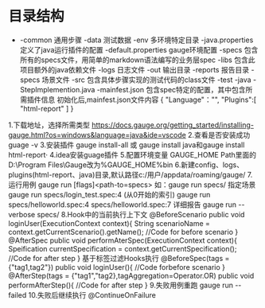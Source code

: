 目录结构
===========
-
    -common 通用步骤
    -data   测试数据
    -env    多环境特定目录
        -java.properties    定义了java运行插件的配置
        -default.properties gauge环境配置
    -specs  包含所有的specs文件，用简单的markdown语法编写的业务层spec
    -libs   包含此项目额外的java依赖文件
    -logs   日志文件
    -out    输出目录
    -reports  报告目录
    -specs  场景文件
    -src    包含具体步骤实现的测试代码的class文件
        -test
            -java
                -StepImplemention.java
    -mainfest.json  包含spec特定的配置，其中包含所需插件信息
                    初始化后,mainfest.json文件内容
                    {
                        "Language"："<language>",
                        "Plugins":[
                            "html-report"
                        ]
                    }


1.下载地址，选择所需类型
https://docs.gauge.org/getting_started/installing-gauge.html?os=windows&language=java&ide=vscode
2.查看是否安装成功
guage -v
3.安装插件
gauge install-all 或 gauge install java和gauge install html-report·
4.idea安装guage插件
5.配置环境变量
GAUGE_HOME
Path里面的D:\Program Files\Gauge改为%GAUGE_HOME%bin
6.新建config、logs、plugins(html-report、java)目录,默认路径c:/用户/appdata/roaming/gauge/
7.运行用例
 gauge run [flags]<path-to=specs>
 如：gauge run specs/
  指定场景 gauge run specs/login_test.spec:4 (从0开始的索引)
         gauge run specs/helloworld.spec:4 specs/helloworld.spec:7
  详细报告 gauge run --verbose specs/
8.Hook中的当前执行上下文
@BeforeScenario
public void loginUser(ExecutionContext context){
    String scenarioName = context.getCurrentScenario().getName();
    //Code for before scenario
}
@AfterSpec
public void performAterSpec(ExecutionContext context){
    Speification currentSpecification = context.getCurrentSpecification();
    //Code for after step
}
基于标签过滤Hooks执行
@BeforeSpec(tags = {"tag1,tag2"})
public void loginUser(){
//Code forbefore scenario
}
@AfterStep(tags = {"tag1","tag2},tagAggregation=Operator.OR)
public void performAfterStep(){
  //Code for after step
}
9.失败用例重跑
gauge run --failed
10.失败后继续执行
@ContinueOnFailure
